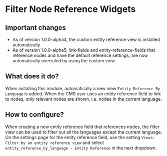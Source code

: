 # Filter Node Reference Widgets

## Important changes
- As of version 1.0.0-alpha4, the custom entity reference view is installed automatically
- As of version 1.0.0-alpha5, link-fields and entity-reference-fields that reference nodes and have the default
reference settings, are now automatically overruled by using the custom view.

## What does it do?
When installing this module, automatically a new view `Entity Reference By Language`
is added.
When the CMS user uses an entity reference field to link to nodes,
only relevant nodes are shown, i.e. nodes in the current language.

## How to configure?
When creating a new entity reference field that references nodes, the filter view
can be used to filter out all the languages except the current language.
On the settings page for the entity reference field, use the setting `Views: Filter
by an entity reference view` and select `entity_reference_by_language - Entity
Reference` in the next dropdown.
